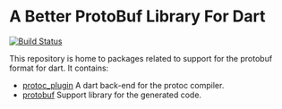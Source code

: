 # A Better ProtoBuf Library For Dart

[![Build Status](https://travis-ci.org/dart-lang/protobuf.svg?branch=master)](https://travis-ci.org/dart-lang/protobuf)

This repository is home to packages related to support for the protobuf format for dart.
It contains:

 - [protoc_plugin](protoc_plugin/) A dart back-end for the protoc compiler.
 - [protobuf](protobuf/) Support library for the generated code.
